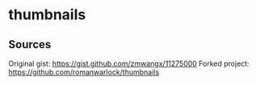 # thumbnails

## Sources

Original gist: https://gist.github.com/zmwangx/11275000
Forked project: https://github.com/romanwarlock/thumbnails
